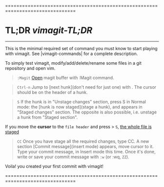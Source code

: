 ===============================================================================
# TL;DR                                                         *vimagit-TL;DR*
----------

This is the minimal required set of command you must know to start playing
with vimagit. See |vimagit-commands| for a complete description.

To simply test vimagit, modify/add/delete/rename some files in a git
repository and open vim.

> `:Magit`
[Open](Magit) magit buffer with :Magit command.

> `Ctrl-n`
Jump to [next hunk](don't need for just one) with <C-n>.
The cursor should be on the header of a hunk.

> `S`
If the hunk is in "Unstage changes" section, press S in Normal mode: the
[hunk is now staged](stage a hunk), and appears in "Staged changes" section. The opposite is
also possible, i.e. unstage a hunk from "Staged section".

If you move the **cursor** to the `file header`
and
press > `S`, [the whole file is staged](.)

> `CC`
Once you have stage all the required changes, type CC.
A new section [Commit message](insert mode) appears, move cursor to it.
Type your commit message, in Insert mode this time.
Once it's done, write or save your commit message with
`:w` (or :wq, `ZZ`).

Voila! you created your first commit with vimagit!

===============================================================================
